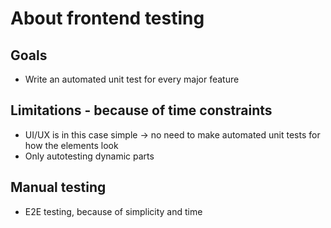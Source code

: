 # About frontend testing

## Goals

- Write an automated unit test for every major feature

## Limitations - because of time constraints

- UI/UX is in this case simple -> no need to make automated unit tests for how the elements look
- Only autotesting dynamic parts

## Manual testing

- E2E testing, because of simplicity and time